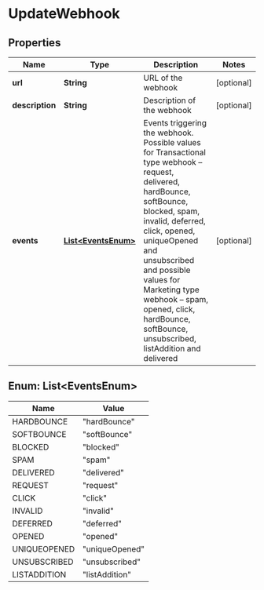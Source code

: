 
# UpdateWebhook

## Properties
Name | Type | Description | Notes
------------ | ------------- | ------------- | -------------
**url** | **String** | URL of the webhook |  [optional]
**description** | **String** | Description of the webhook |  [optional]
**events** | [**List&lt;EventsEnum&gt;**](#List&lt;EventsEnum&gt;) | Events triggering the webhook. Possible values for Transactional type webhook – request, delivered, hardBounce, softBounce, blocked, spam, invalid, deferred, click, opened, uniqueOpened and unsubscribed and possible values for Marketing type webhook – spam, opened, click, hardBounce, softBounce, unsubscribed, listAddition and delivered |  [optional]


<a name="List<EventsEnum>"></a>
## Enum: List&lt;EventsEnum&gt;
Name | Value
---- | -----
HARDBOUNCE | &quot;hardBounce&quot;
SOFTBOUNCE | &quot;softBounce&quot;
BLOCKED | &quot;blocked&quot;
SPAM | &quot;spam&quot;
DELIVERED | &quot;delivered&quot;
REQUEST | &quot;request&quot;
CLICK | &quot;click&quot;
INVALID | &quot;invalid&quot;
DEFERRED | &quot;deferred&quot;
OPENED | &quot;opened&quot;
UNIQUEOPENED | &quot;uniqueOpened&quot;
UNSUBSCRIBED | &quot;unsubscribed&quot;
LISTADDITION | &quot;listAddition&quot;




